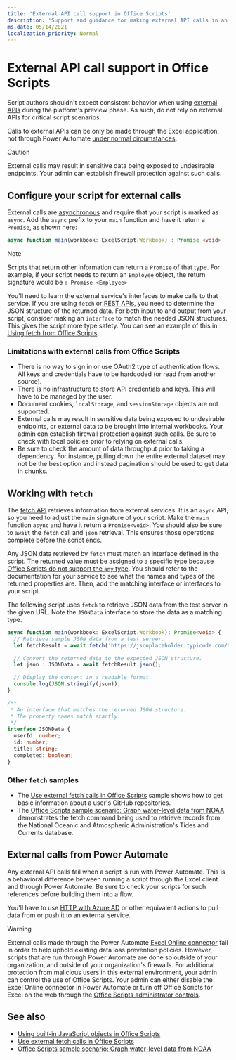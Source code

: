 ```yaml
---
title: 'External API call support in Office Scripts'
description: 'Support and guidance for making external API calls in an Office Script.'
ms.date: 05/14/2021
localization_priority: Normal
---
```


# External API call support in Office Scripts

Script authors shouldn't expect consistent behavior when using [external APIs](https://developer.mozilla.org/docs/Web/API) during the platform's preview phase. As such, do not rely on external APIs for critical script scenarios.

Calls to external APIs can be only be made through the Excel application, not through Power Automate [under normal circumstances](#external-calls-from-power-automate).

> [!CAUTION]
> External calls may result in sensitive data being exposed to undesirable endpoints. Your admin can establish firewall protection against such calls.

## Configure your script for external calls

External calls are [asynchronous](https://developer.mozilla.org/docs/Learn/JavaScript/Asynchronous/Async_await) and require that your script is marked as `async`. Add the `async` prefix to your `main` function and have it return a `Promise`, as shown here:

```typescript
async function main(workbook: ExcelScript.Workbook) : Promise <void>
```

> [!NOTE]
> Scripts that return other information can return a `Promise` of that type. For example, if your script needs to return an `Employee` object, the return signature would be `: Promise <Employee>`

You'll need to learn the external service's interfaces to make calls to that service. If you are using `fetch` or [REST APIs](https://wikipedia.org/wiki/Representational_state_transfer), you need to determine the JSON structure of the returned data. For both input to and output from your script, consider making an `interface` to match the needed JSON structures. This gives the script more type safety. You can see an example of this in [Using fetch from Office Scripts](../resources/samples/external-fetch-calls.md).

### Limitations with external calls from Office Scripts

* There is no way to sign in or use OAuth2 type of authentication flows. All keys and credentials have to be hardcoded (or read from another source).
* There is no infrastructure to store API credentials and keys. This will have to be managed by the user.
* Document cookies, `localStorage`, and `sessionStorage` objects are not supported. 
* External calls may result in sensitive data being exposed to undesirable endpoints, or external data to be brought into internal workbooks. Your admin can establish firewall protection against such calls. Be sure to check with local policies prior to relying on external calls.
* Be sure to check the amount of data throughput prior to taking a dependency. For instance, pulling down the entire external dataset may not be the best option and instead pagination should be used to get data in chunks.

## Working with `fetch`

The [fetch API](https://developer.mozilla.org/docs/Web/API/Fetch_API) retrieves information from external services. It is an `async` API, so you need to adjust the `main` signature of your script. Make the `main` function `async` and have it return a `Promise<void>`. You should also be sure to `await` the `fetch` call and `json` retrieval. This ensures those operations complete before the script ends.

Any JSON data retrieved by `fetch` must match an interface defined in the script. The returned value must be assigned to a specific type because [Office Scripts do not support the `any` type](typescript-restrictions.md#no-any-type-in-office-scripts). You should refer to the documentation for your service to see what the names and types of the returned properties are. Then, add the matching interface or interfaces to your script.

The following script uses `fetch` to retrieve JSON data from the test server in the given URL. Note the `JSONData` interface to store the data as a matching type.

```TypeScript
async function main(workbook: ExcelScript.Workbook): Promise<void> {
  // Retrieve sample JSON data from a test server.
  let fetchResult = await fetch('https://jsonplaceholder.typicode.com/todos/1');

  // Convert the returned data to the expected JSON structure.
  let json : JSONData = await fetchResult.json();

  // Display the content in a readable format.
  console.log(JSON.stringify(json));
}

/**
 * An interface that matches the returned JSON structure.
 * The property names match exactly.
 */
interface JSONData {
  userId: number;
  id: number;
  title: string;
  completed: boolean;
}
```

### Other `fetch` samples

* The [Use external fetch calls in Office Scripts](../resources/samples/external-fetch-calls.md) sample shows how to get basic information about a user's GitHub repositories.
* The [Office Scripts sample scenario: Graph water-level data from NOAA](../resources/scenarios/noaa-data-fetch.md) demonstrates the fetch command being used to retrieve records from the National Oceanic and Atmospheric Administration's Tides and Currents database.

## External calls from Power Automate

Any external API calls fail when a script is run with Power Automate. This is a behavioral difference between running a script through the Excel client and through Power Automate. Be sure to check your scripts for such references before building them into a flow.

You'll have to use [HTTP with Azure AD](/connectors/webcontents/) or other equivalent actions to pull data from or push it to an external service.

> [!WARNING]
> External calls made through the Power Automate [Excel Online connector](/connectors/excelonlinebusiness) fail in order to help uphold existing data loss prevention policies. However, scripts that are run through Power Automate are done so outside of your organization, and outside of your organization's firewalls. For additional protection from malicious users in this external environment, your admin can control the use of Office Scripts. Your admin can either disable the Excel Online connector in Power Automate or turn off Office Scripts for Excel on the web through the [Office Scripts administrator controls](/microsoft-365/admin/manage/manage-office-scripts-settings).

## See also

* [Using built-in JavaScript objects in Office Scripts](javascript-objects.md)
* [Use external fetch calls in Office Scripts](../resources/samples/external-fetch-calls.md)
* [Office Scripts sample scenario: Graph water-level data from NOAA](../resources/scenarios/noaa-data-fetch.md)
